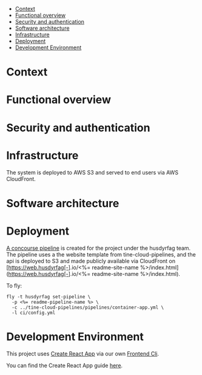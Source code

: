 
- [Context](#context)
- [Functional overview](#functional-overview)
- [Security and authentication](#security-and-authentication)
- [Software architecture](#software-architecture)
- [Infrastructure](#infrastructure)
- [Deployment](#deployment)
- [Development Environment](#development-environment)

# Context

# Functional overview

# Security and authentication

# Infrastructure

The system is deployed to AWS S3 and served to end users via AWS CloudFront.

# Software architecture

# Deployment
[A concourse pipeline](<%= readme-concourse-url %>) is created for the project under the husdyrfag team. The pipeline uses a the website template from tine-cloud-pipelines, and the api is deployed to S3 and made publicly available via CloudFront on [https://web.husdyrfag[-<env>].io/<%= readme-site-name %>/index.html](https://web.husdyrfag[-<env>].io/<%= readme-site-name %>/index.html).

To fly:

    fly -t husdyrfag set-pipeline \
      -p <%= readme-pipeline-name %> \
      -c ../tine-cloud-pipelines/pipelines/container-app.yml \
      -l ci/config.yml

# Development Environment

This project uses [Create React App](https://github.com/facebookincubator/create-react-app) via our own [Frontend Cli](https://github.com/TINE-SA/tooling-frontend-cli).

You can find the Create React App guide [here](https://github.com/facebookincubator/create-react-app/blob/master/packages/react-scripts/template/README.md).
